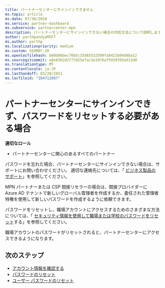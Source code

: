 ```yaml
---
title: パートナーセンターにサインインできません
ms.topic: article
ms.date: 07/30/2020
ms.service: partner-dashboard
ms.subservice: partnercenter-mpn
description: パートナーセンターにサインインできない場合の対処方法について説明します。職場アカウントのパスワードまたは学校アカウントのパスワードを忘れた場合のリセットに関する情報が含まれています。
author: parthpandyaMSFT
ms.author: parthp
ms.localizationpriority: medium
ms.custom: SEOMAY.20
ms.openlocfilehash: b60b86bec70b5c33d65532599fa0421604d9ba12
ms.sourcegitcommit: e8e8362d2777d25efac3e1076af5939765ed13d0
ms.translationtype: MT
ms.contentlocale: ja-JP
ms.lasthandoff: 03/20/2021
ms.locfileid: "104712887"
---
```

# <a name="if-you-cant-sign-into-partner-center-and-need-to-reset-your-password"></a>パートナーセンターにサインインできず、パスワードをリセットする必要がある場合

**適切なロール**

- パートナーセンターに関心のあるすべてのパートナー

パスワードを忘れた場合、パートナーセンターにサインインできない場合は、サポートにお問い合わせください。 適切な連絡先については、「 [ビジネス製品のサポート](/microsoft-365/admin/contact-support-for-business-products)」を参照してください。 

MPN パートナーまたは CSP 間接リセラーの場合は、間接プロバイダーに Azure AD テナントで新しいグローバル管理者を作成するか、委任された管理者特権を使用して新しいパスワードを作成するように依頼できます。 

パスワードをリセットし、職場アカウントにアクセスするためのさまざまな方法については、「 [セキュリティ情報を使用して職場または学校のパスワードをリセット](/azure/active-directory/user-help/active-directory-passwords-update-your-own-password#how-to-change-your-password)する」を参照してください。

職場アカウントのパスワードがリセットされると、パートナーセンターにアクセスできるようになります。 

## <a name="next-steps"></a>次のステップ

- [アカウント情報を確認する](verification-responses.md)
- [パスワードのリセット](reset-my-pasword.md)
- [ユーザー パスワードのリセット](reset-a-user-password.md)